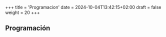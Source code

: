+++
title = 'Programacion'
date = 2024-10-04T13:42:15+02:00
draft = false
weight = 20
+++

## Programación
